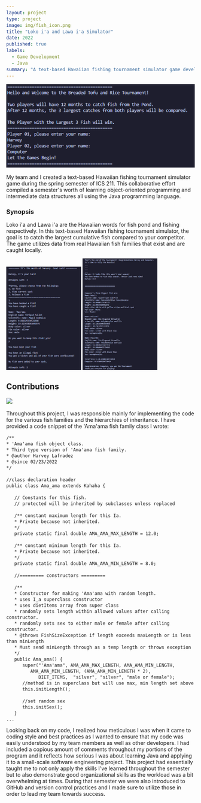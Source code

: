 ```yaml
---
layout: project
type: project
image: img/fish_icon.png
title: "Loko i'a and Lawa i'a Simulator"
date: 2022
published: true
labels:
  - Game Development
  - Java
summary: "A text-based Hawaiian fishing tournament simulator game developed by my team and I in ICS 211 utilizing the Java programming language and object-oriented paradigm."
---
```


<img class="img-fluid" src="../img/main.png">

My team and I created a text-based Hawaiian fishing tournament simulator game during the spring semester of ICS 211. This collaborative effort compiled a semester's worth of learning object-oriented programming and intermediate data structures all using the Java programming language.

### Synopsis

Loko i'a and Lawa i'a are the Hawaiian words for fish pond and fishing respectively. In this text-based Hawaiian fishing tournament simulator, the goal is to catch the largest cumulative fish compared to your competitor. The game utilizes data from real Hawaiian fish families that exist and are caught locally.

<img width="200px" src="../img/gameplay.png">
<img width="200px" src="../img/gameplay2.png">

## Contributions

<img height="200px" src="https://user-images.githubusercontent.com/279775/165010522-62a8f40d-7a9e-4496-9bb8-0686a603844a.png">

Throughout this project, I was responsible mainly for implementing the code for the various fish families and the hierarchies of inheritance. I have provided a code snippet of the 'Ama'ama fish family class I wrote:

```
/**
* 'Ama'ama fish object class.
* Third type version of 'Ama'ama fish family.
* @author Harvey Lafradez
* @since 02/23/2022
*/

//class declaration header
public class Ama_ama extends Kahaha {
   
   // Constants for this fish.
   // protected will be inherited by subclasses unless replaced

   /** constant maximum length for this Ia. 
   * Private because not inherited.
   */
   private static final double AMA_AMA_MAX_LENGTH = 12.0;
   
   /** constant minimum length for this Ia. 
   * Private because not inherited.
   */
   private static final double AMA_AMA_MIN_LENGTH = 8.0;
   
   //========= constructors =========
   
   /**
   * Constructor for making 'Ama'ama with random length. 
   * uses I_a superclass constructor
   * uses dietItems array from super class
   * randomly sets length within allowed values after calling constructor.
   * randomly sets sex to either male or female after calling constructor.
   * @throws FishSizeException if length exceeds maxLength or is less than minLength
   * Must send minLength through as a temp length or throws exception
   */
   public Ama_ama() {
      super("'Ama'ama", AMA_AMA_MAX_LENGTH, AMA_AMA_MIN_LENGTH, 
         AMA_AMA_MIN_LENGTH, (AMA_AMA_MIN_LENGTH * 2), 
            DIET_ITEMS,  "silver", "silver", "male or female"); 
      //method is in superclass but will use max, min length set above
      this.initLength();
      
      //set random sex
      this.initSex();
   }
...
```

Looking back on my code, I realized how meticulous I was when it came to coding style and best practices as I wanted to ensure that my code was easily understood by my team members as well as other developers. I had included a copious amount of comments throughout my portions of the program and it reflects how serious I was about learning Java and applying it to a small-scale software engineering project. This project had essentially taught me to not only apply the skills I've learned throughout the semester but to also demonstrate good organizational skills as the workload was a bit overwhelming at times. During that semester we were also introduced to GitHub and version control practices and I made sure to utilize those in order to lead my team towards success.
